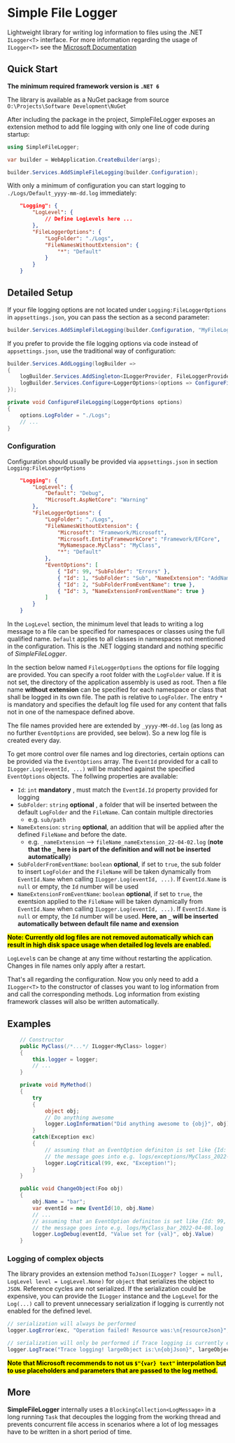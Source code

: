 # Simple File Logger

Lightweight library for writing log information to files using the .NET `ILogger<T>` interface. For more information regarding the usage of `ILogger<T>` see the [Microsoft Documentation](https://docs.microsoft.com/en-us/aspnet/core/fundamentals/logging/?view=aspnetcore-6.0)

## Quick Start

**The minimum required framework version is `.NET 6`**

The library is available as a NuGet package from source `O:\Projects\Software Development\NuGet`

After including the package in the project, SimpleFileLogger exposes an extension method
to add file logging with only one line of code during startup:

```csharp
using SimpleFileLogger;

var builder = WebApplication.CreateBuilder(args);

builder.Services.AddSimpleFileLogging(builder.Configuration);
```

With only a minimum of configuration you can start logging to `./Logs/Default_yyyy-mm-dd.log` immediately:

```json
    "Logging": { 
        "LogLevel": {
            // Define LogLevels here ...
        },
        "FileLoggerOptions": {
            "LogFolder": "./Logs",
            "FileNamesWithoutExtension": {
                "*": "Default"
            }
        }
    }
```

## Detailed Setup

If your file logging options are not located under `Logging:FileLoggerOptions` in `appsettings.json`, you can pass the section as a second parameter:

```csharp
builder.Services.AddSimpleFileLogging(builder.Configuration, "MyFileLoggingConfigSection");
```

If you prefer to provide the file logging options via code instead of `appsettings.json`, use the traditional way of configuration:

```csharp
builder.Services.AddLogging(logBuilder =>
{
    logBuilder.Services.AddSingleton<ILoggerProvider, FileLoggerProvider>();
    logBuilder.Services.Configure<LoggerOptions>(options => ConfigureFileLogging(options));
});

private void ConfigureFileLogging(LoggerOptions options)
{
    options.LogFolder = "./Logs";
    // ...
}
```

### Configuration

Configuration should usually be provided via `appsettings.json` in section `Logging:FileLoggerOptions`

```json
    "Logging": { 
        "LogLevel": {
            "Default": "Debug",
            "Microsoft.AspNetCore": "Warning"
        },
        "FileLoggerOptions": {
            "LogFolder": "./Logs",
            "FileNamesWithoutExtension": {
                "Microsoft": "Framework/Microsoft",
                "Microsoft.EntityFrameworkCore": "Framework/EFCore",
                "MyNamespace.MyClass": "MyClass",
                "*": "Default"
            },
            "EventOptions": [
                { "Id": 99, "SubFolder": "Errors" },
                { "Id": 1, "SubFolder": "Sub", "NameExtension": "AddName" },
                { "Id": 2, "SubFolderFromEventName": true },
                { "Id": 3, "NameExtensionFromEventName": true }
            ]
        }
    }
```
In the `LogLevel` section, the minimum level that leads to writing a log message to a file can be specified for namespaces or classes using the full qualified name. `Default` applies to all classes in namespaces not mentioned in the configuration. This is the .NET logging standard and nothing specific of *SimpleFileLogger*.

In the section below named `FileLoggerOptions` the options for file logging are provided. You can specify a root folder with the `LogFolder` value. If it is not set, the directory of the application assembly is used as root. Then a file name **without extension** can be specified for each namespace or class that shall be logged in its own file. The path is relative to `LogFolder`. The entry `*` is mandatory and specifies the default log file used for any content that falls not in one of the namespace defined above.

The file names provided here are extended by `_yyyy-MM-dd.log` (as long as no further `EventOptions` are provided, see below). 
So a new log file is created every day.

To get more control over file names and log directories, certain options can be provided via the `EventOptions` array. The `EventId` provided for a call to `ILogger.Log(eventId, ...)` will be matched against the specified `EventOptions` objects.
The follwing properties are available:

- `Id`: `int` **mandatory** , must match the `EventId.Id` property provided for logging
- `SubFolder`: `string` **optional** , a folder that will be inserted between the default `LogFolder` and the `FileName`. Can contain multiple directories
  - e.g. `sub/path`
- `NameExtension`: `string` **optional**, an addition that will be applied after the defined `FileName` and before the date.
  - e.g. `_nameExtension` --> `fileName_nameExtension_22-04-02.log`  (**note that the `_` here is part of the definition and will not be inserted automatically**) 
- `SubFolderFromEventName`: `boolean` **optional**, if set to `true`, the sub folder to insert `LogFolder` and the `FileName`  will be taken dynamically from `EventId.Name` when calling `ILogger.Log(eventId, ...)`. If `EventId.Name` is `null` or empty, the `Id` number will be used
- `NameExtensionFromEventName`: `boolean` **optional**, if set to `true`, the exentsion applied to the `FileName` will be taken dynamically from `EventId.Name` when calling `ILogger.Log(eventId, ...)`. If `EventId.Name` is `null` or empty, the `Id` number will be used. **Here, an `_` will be inserted automatically between default file name and exension**

<mark>**Note: Currently old log files are not removed automatically which can result in high disk space usage when detailed log levels are enabled.**</mark>

`LogLevel`s can be change at any time without restarting the application. Changes in file names only apply after a restart.

That's all regarding the configuration. Now you only need to add a `ILogger<T>` to the constructor of classes you want to log information from and call the corresponding methods. Log information from existing framework classes will also be written automatically.

## Examples

```csharp
    // Constructor
    public MyClass(/*...*/ ILogger<MyClass> logger)
    {
        this.logger = logger;
        // ...
    }

    private void MyMethod()
    {
        try
        {
            object obj;
            // Do anything awesome
            logger.LogInformation("Did anything awesome to {obj}", obj)
        }
        catch(Exception exc)
        {
            // assuming that an EventOption definiton is set like {Id: 99, SubFolder: "exceptions"}
            // the message goes into e.g. logs/exceptions/MyClass_2022-04-08.log
            logger.LogCritical(99, exc, "Exception!");
        }
    }

    public void ChangeObject(Foo obj)
    {
        obj.Name = "bar";
        var eventId = new EventId(10, obj.Name)
        // ...
        // assuming that an EventOption definiton is set like {Id: 99, NameExtensionFromEventName: true}
        // the message goes into e.g. logs/MyClass_bar_2022-04-08.log
        logger.LogDebug(eventId, "Value set for {val}", obj.Value)
    }
```

### Logging of complex objects

The library provides an extension method `ToJson(ILogger? logger = null, LogLevel level = LogLevel.None)` for `object` that serializes the object to `JSON`. Reference cycles are not serialized. If the serialization could be expensive, you
can provide the `ILogger` instance and the `LogLevel` for the `Log(...)` call to prevent unnecessary serialization if logging
is currently not enabled for the defined level.

```csharp
// serialization will always be performed
logger.LogError(exc, "Operation failed! Resource was:\n{resourceJson}", newResource.ToJson());

// serialization will only be performed if Trace logging is currently enabled for the logger instance
logger.LogTrace("Trace logging! largeObject is:\n{objJson}", largeObject.ToJson(logger, LogLevel.Trace));
```

<mark>**Note that Microsoft recommends to not us `$"{var} text"` interpolation but to use placeholders and parameters that are passed to the log method.**</mark>

## More

**SimpleFileLogger** internally uses a `BlockingCollection<LogMessage>` in a long running `Task` that decouples the logging from the working thread and prevents concurrent file access in scenarios where a lot of log messages have to be written in a short period of time.
